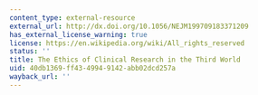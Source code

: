 ```yaml
---
content_type: external-resource
external_url: http://dx.doi.org/10.1056/NEJM199709183371209
has_external_license_warning: true
license: https://en.wikipedia.org/wiki/All_rights_reserved
status: ''
title: The Ethics of Clinical Research in the Third World
uid: 40db1369-ff43-4994-9142-abb02dcd257a
wayback_url: ''
---
```

